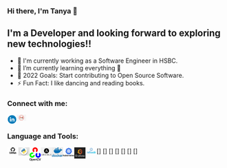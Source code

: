 ### Hi there, I'm Tanya 👋

## I'm a Developer and looking forward to exploring new technologies!!
- 🔭 I'm currently working as a Software Engineer in HSBC.
- 🌱 I’m currently learning everything 🤣 
- 🥅 2022 Goals: Start contributing to Open Source Software.
- ⚡ Fun Fact: I like dancing and reading books.

### Connect with me:

[<img align="left" alt="TanyaKansal | LinkedIn" width="22px" src="images/icons/linkedin_icon.png" />][linkedin]
[<img align="left" alt="TanyaKansal | Gmail" width="22px" src="images/icons/gmail_icon.png" />][gmail]

<br />

### Language and Tools:

<img align="left" alt="GitHub" width="26px" src="images/icons/github.png" />
[<img align="left" alt="Python" width="26px" src="images/icons/python_log.jpeg" />]
[<img align="left" alt="OpenCV" width="26px" src="images/icons/opencv.png" />]
[<img align="left" alt="Ansible" width="26px" src="images/icons/ansible.png" />]
[<img align="left" alt="Docker" width="26px" src="images/icons/docker.jpeg" />]
[<img align="left" alt="Kubernetes" width="26px" src="images/icons/kubernetes.png" />]
[<img align="left" alt="Grafana" width="26px" src="images/icons/grafana.png" />]
[<img align="left" alt="Influxdb" width="26px" src="images/icons/influxdb.jpeg" />]
<br />
<br />



[linkedin]: https://www.linkedin.com/in/tanya-kansal
[gmail]: mailto:tanyakansal218@gmail.com?
